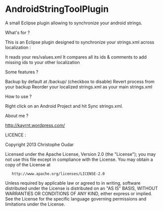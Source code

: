 AndroidStringToolPlugin
=======================

A small Eclipse plugin allowing to synchronize your android strings.

What's for ?

This is an Eclipse plugin designed to synchronize your strings.xml across localization :

It reads your res/values.xml It compares all its ids & comments to add missing ids to your other localization

Some features ?

Backup by default at /backup/ (checkbox to disable) Revert process from your backup Reorder your localized strings.xml as your main strings.xml

How to use ?

Right click on an Android Project and hit Sync strings.xml.

About me ?

http://kayrnt.wordpress.com/


LICENCE :

Copyright 2013 Christophe Oudar

   Licensed under the Apache License, Version 2.0 (the "License");
   you may not use this file except in compliance with the License.
   You may obtain a copy of the License at

       http://www.apache.org/licenses/LICENSE-2.0

   Unless required by applicable law or agreed to in writing, software
   distributed under the License is distributed on an "AS IS" BASIS,
   WITHOUT WARRANTIES OR CONDITIONS OF ANY KIND, either express or implied.
   See the License for the specific language governing permissions and
   limitations under the License.
